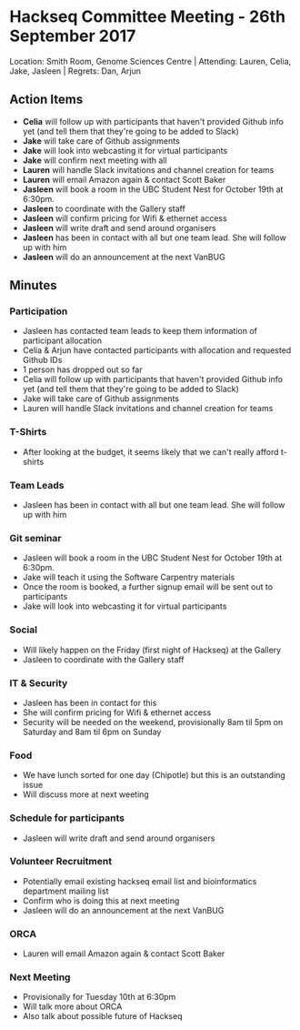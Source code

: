 # Hackseq Committee Meeting - 26th September 2017
Location: Smith Room, Genome Sciences Centre | Attending: Lauren, Celia, Jake, Jasleen | Regrets: Dan, Arjun

## Action Items
- **Celia** will follow up with participants that haven't provided Github info yet (and tell them that they're going to be added to Slack)
- **Jake** will take care of Github assignments
- **Jake** will look into webcasting it for virtual participants
- **Jake** will confirm next meeting with all
- **Lauren** will handle Slack invitations and channel creation for teams
- **Lauren** will email Amazon again & contact Scott Baker
- **Jasleen** will book a room in the UBC Student Nest for October 19th at 6:30pm.
- **Jasleen** to coordinate with the Gallery staff
- **Jasleen** will confirm pricing for Wifi & ethernet access
- **Jasleen** will write draft and send around organisers
- **Jasleen** has been in contact with all but one team lead. She will follow up with him
- **Jasleen** will do an announcement at the next VanBUG

## Minutes

### Participation
- Jasleen has contacted team leads to keep them information of participant allocation
- Celia & Arjun have contacted participants with allocation and requested Github IDs
- 1 person has dropped out so far
- Celia will follow up with participants that haven't provided Github info yet (and tell them that they're going to be added to Slack)
- Jake will take care of Github assignments
- Lauren will handle Slack invitations and channel creation for teams

### T-Shirts
- After looking at the budget, it seems likely that we can't really afford t-shirts

### Team Leads
- Jasleen has been in contact with all but one team lead. She will follow up with him

### Git seminar
- Jasleen will book a room in the UBC Student Nest for October 19th at 6:30pm.
- Jake will teach it using the Software Carpentry materials
- Once the room is booked, a further signup email will be sent out to participants
- Jake will look into webcasting it for virtual participants

### Social
- Will likely happen on the Friday (first night of Hackseq) at the Gallery
- Jasleen to coordinate with the Gallery staff

### IT & Security
- Jasleen has been in contact for this
- She will confirm pricing for Wifi & ethernet access
- Security will be needed on the weekend, provisionally 8am til 5pm on Saturday and 8am til 6pm on Sunday

### Food
- We have lunch sorted for one day (Chipotle) but this is an outstanding issue
- Will discuss more at next weeting

### Schedule for participants
- Jasleen will write draft and send around organisers

### Volunteer Recruitment
- Potentially email existing hackseq email list and bioinformatics department mailing list
- Confirm who is doing this at next meeting
- Jasleen will do an announcement at the next VanBUG

### ORCA
- Lauren will email Amazon again & contact Scott Baker

### Next Meeting
- Provisionally for Tuesday 10th at 6:30pm
- Will talk more about ORCA
- Also talk about possible future of Hackseq
